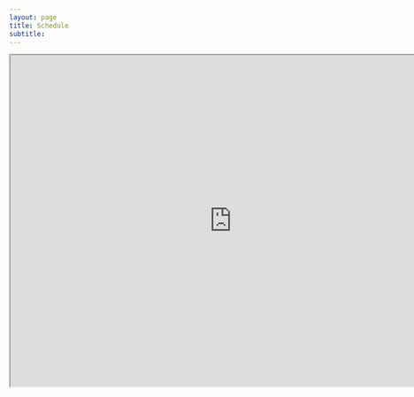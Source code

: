```yaml
---
layout: page
title: Schedule
subtitle: 
---
```



<div class="container">
<iframe src="https://docs.google.com/spreadsheets/d/e/2PACX-1vQrfnsulyzPAugU1zIk1jtX1sypSGEhJ08i7WehhVI8pERSaUX_VDIeZ6SOqfHko88Gnyscmo9zWprA/pubhtml?gid=0&amp;single=true&amp;widget=true&amp;headers=false" height="600" width="800"></iframe>

</div>


